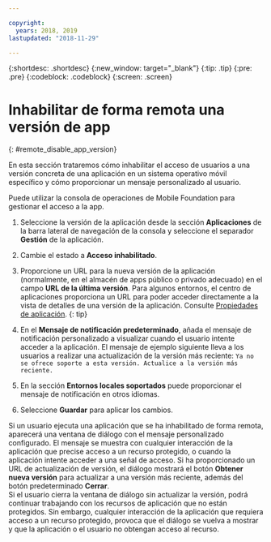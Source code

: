 ```yaml
---

copyright:
  years: 2018, 2019
lastupdated: "2018-11-29"

---
```


{:shortdesc: .shortdesc}
{:new_window: target="_blank"}
{:tip: .tip}
{:pre: .pre}
{:codeblock: .codeblock}
{:screen: .screen}

# Inhabilitar de forma remota una versión de app
{: #remote_disable_app_version}

En esta sección trataremos cómo inhabilitar el acceso de usuarios a una versión concreta de una aplicación en un sistema operativo móvil específico y cómo proporcionar un mensaje personalizado al usuario.

Puede utilizar la consola de operaciones de Mobile Foundation para gestionar el acceso a la app.

1. Seleccione la versión de la aplicación desde la sección **Aplicaciones** de la barra lateral de navegación de la consola y seleccione el separador **Gestión** de la aplicación.
2. Cambie el estado a **Acceso inhabilitado**.
3. Proporcione un URL para la nueva versión de la aplicación (normalmente, en el almacén de apps público o privado adecuado) en el campo **URL de la última versión**. 
   Para algunos entornos, el centro de aplicaciones proporciona un URL para poder acceder directamente a la vista de detalles de una versión de la aplicación. Consulte [Propiedades de aplicación](https://mobilefirstplatform.ibmcloud.com/tutorials/en/foundation/8.0/appcenter/appcenter-console/#application-properties).
   {: tip}

4. En el **Mensaje de notificación predeterminado**, añada el mensaje de notificación personalizado a visualizar cuando el usuario intente acceder a la aplicación. El mensaje de ejemplo siguiente lleva a los usuarios a realizar una actualización de la versión más reciente: `Ya no se ofrece soporte a esta versión. Actualice a la versión más reciente.`
5. En la sección **Entornos locales soportados** puede proporcionar el mensaje de notificación en otros idiomas.
6. Seleccione **Guardar** para aplicar los cambios.

Si un usuario ejecuta una aplicación que se ha inhabilitado de forma remota, aparecerá una ventana de diálogo con el mensaje personalizado configurado. El mensaje se muestra con cualquier interacción de la aplicación que precise acceso a un recurso protegido, o cuando la aplicación intente acceder a una señal de acceso. Si ha proporcionado un URL de actualización de versión, el diálogo mostrará el botón **Obtener nueva versión** para actualizar a una versión más reciente, además del botón predeterminado **Cerrar**. <br/>
Si el usuario cierra la ventana de diálogo sin actualizar la versión, podrá continuar trabajando con los recursos de aplicación que no están protegidos. Sin embargo, cualquier interacción de la aplicación que requiera acceso a un recurso protegido, provoca que el diálogo se vuelva a mostrar y que la aplicación o el usuario no obtengan acceso al recurso.


